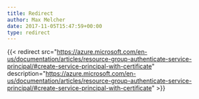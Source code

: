 ```yaml
---
title: Redirect
author: Max Melcher
date: 2017-11-05T15:47:59+00:00
type: redirect
---
```

{{< redirect src="https://azure.microsoft.com/en-us/documentation/articles/resource-group-authenticate-service-principal/#create-service-principal-with-certificate" description="https://azure.microsoft.com/en-us/documentation/articles/resource-group-authenticate-service-principal/#create-service-principal-with-certificate" >}}
